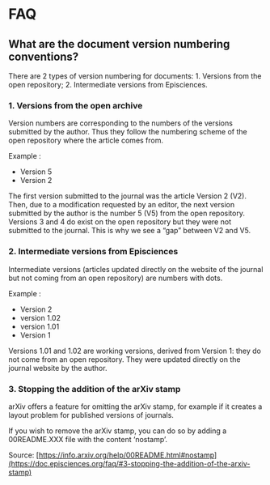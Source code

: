 # FAQ
## What are the document version numbering conventions?
There are 2 types of version numbering for documents: 1. Versions from the open repository; 2. Intermediate versions from Episciences.

### 1. Versions from the open archive
Version numbers are corresponding to the numbers of the versions submitted by the author. Thus they follow the numbering scheme of the open repository where the article comes from.

Example :

- Version 5
- Version 2

The first version submitted to the journal was the article Version 2 (V2). Then, due to a modification requested by an editor, the next version submitted by the author is the number 5 (V5) from the open repository. Versions 3 and 4 do exist on the open repository but they were not submitted to the journal. This is why we see a “gap” between V2 and V5.

### 2. Intermediate versions from Episciences
Intermediate versions (articles updated directly on the website of the journal but not coming from an open repository) are numbers with dots.

Example : 

- Version 2
- version 1.02
- version 1.01
- Version 1

Versions 1.01 and 1.02 are working versions, derived from Version 1: they do not come from an open repository. They were updated directly on the journal website by the author.

### 3. Stopping the addition of the arXiv stamp
arXiv offers a feature for omitting the arXiv stamp, for example if it creates a layout problem for published versions of journals.

If you wish to remove the arXiv stamp, you can do so by adding a 00README.XXX file with the content ‘nostamp’.

Source: [https://info.arxiv.org/help/00README.html#nostamp](https://doc.episciences.org/faq/#3-stopping-the-addition-of-the-arxiv-stamp)